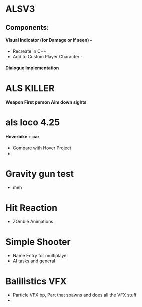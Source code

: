 ﻿# ALSV3
## Components:
#### Visual Indicator (for Damage or if seen) - 
- Recreate in C++ 
- Add to Custom Player Character - 

#### Dialogue Implementation

# ALS KILLER
#### Weapon First person Aim down sights


# als loco 4.25 
#### Hoverbike + car

- Compare with Hover Project 
- 

# Gravity gun test

- meh

# Hit Reaction 

- ZOmbie Animations


# Simple Shooter
- Name Entry for multiplayer
- AI tasks and general 


# Balilistics VFX
- Particle VFX bp, Part that spawns and does all the VFX stuff
- 